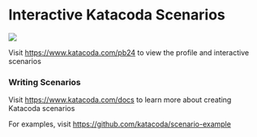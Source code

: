 # Interactive Katacoda Scenarios

[![](http://shields.katacoda.com/katacoda/pb24/count.svg)](https://www.katacoda.com/pb24 "Get your profile on Katacoda.com")

Visit https://www.katacoda.com/pb24 to view the profile and interactive scenarios

### Writing Scenarios
Visit https://www.katacoda.com/docs to learn more about creating Katacoda scenarios

For examples, visit https://github.com/katacoda/scenario-example
